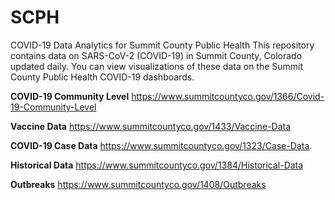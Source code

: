 # SCPH
COVID-19 Data Analytics for Summit County Public Health
This repository contains data on SARS-CoV-2 (COVID-19) in Summit County, Colorado updated daily. You can view visualizations of these data on the Summit County Public Health COVID-19 dashboards. 

**COVID-19 Community Level**
https://www.summitcountyco.gov/1366/Covid-19-Community-Level

**Vaccine Data**
https://www.summitcountyco.gov/1433/Vaccine-Data

**COVID-19 Case Data**
https://www.summitcountyco.gov/1323/Case-Data.

**Historical Data**
https://www.summitcountyco.gov/1384/Historical-Data

**Outbreaks**
https://www.summitcountyco.gov/1408/Outbreaks
